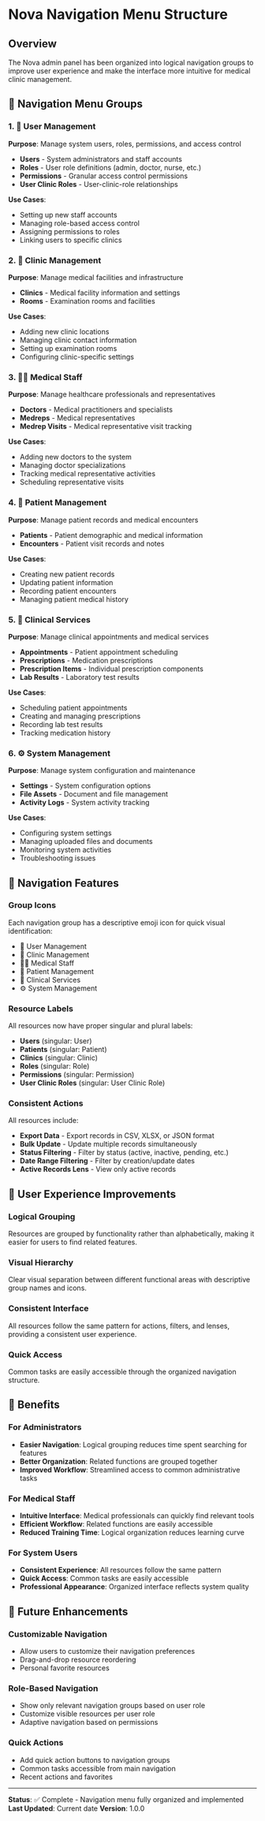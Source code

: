 # Nova Navigation Menu Structure

## Overview
The Nova admin panel has been organized into logical navigation groups to improve user experience and make the interface more intuitive for medical clinic management.

## 🎯 Navigation Menu Groups

### 1. 👥 User Management
**Purpose**: Manage system users, roles, permissions, and access control
- **Users** - System administrators and staff accounts
- **Roles** - User role definitions (admin, doctor, nurse, etc.)
- **Permissions** - Granular access control permissions
- **User Clinic Roles** - User-clinic-role relationships

**Use Cases**:
- Setting up new staff accounts
- Managing role-based access control
- Assigning permissions to roles
- Linking users to specific clinics

### 2. 🏥 Clinic Management
**Purpose**: Manage medical facilities and infrastructure
- **Clinics** - Medical facility information and settings
- **Rooms** - Examination rooms and facilities

**Use Cases**:
- Adding new clinic locations
- Managing clinic contact information
- Setting up examination rooms
- Configuring clinic-specific settings

### 3. 👨‍⚕️ Medical Staff
**Purpose**: Manage healthcare professionals and representatives
- **Doctors** - Medical practitioners and specialists
- **Medreps** - Medical representatives
- **Medrep Visits** - Medical representative visit tracking

**Use Cases**:
- Adding new doctors to the system
- Managing doctor specializations
- Tracking medical representative activities
- Scheduling representative visits

### 4. 👤 Patient Management
**Purpose**: Manage patient records and medical encounters
- **Patients** - Patient demographic and medical information
- **Encounters** - Patient visit records and notes

**Use Cases**:
- Creating new patient records
- Updating patient information
- Recording patient encounters
- Managing patient medical history

### 5. 💊 Clinical Services
**Purpose**: Manage clinical appointments and medical services
- **Appointments** - Patient appointment scheduling
- **Prescriptions** - Medication prescriptions
- **Prescription Items** - Individual prescription components
- **Lab Results** - Laboratory test results

**Use Cases**:
- Scheduling patient appointments
- Creating and managing prescriptions
- Recording lab test results
- Tracking medication history

### 6. ⚙️ System Management
**Purpose**: Manage system configuration and maintenance
- **Settings** - System configuration options
- **File Assets** - Document and file management
- **Activity Logs** - System activity tracking

**Use Cases**:
- Configuring system settings
- Managing uploaded files and documents
- Monitoring system activities
- Troubleshooting issues

## 🔧 Navigation Features

### Group Icons
Each navigation group has a descriptive emoji icon for quick visual identification:
- 👥 User Management
- 🏥 Clinic Management  
- 👨‍⚕️ Medical Staff
- 👤 Patient Management
- 💊 Clinical Services
- ⚙️ System Management

### Resource Labels
All resources now have proper singular and plural labels:
- **Users** (singular: User)
- **Patients** (singular: Patient)
- **Clinics** (singular: Clinic)
- **Roles** (singular: Role)
- **Permissions** (singular: Permission)
- **User Clinic Roles** (singular: User Clinic Role)

### Consistent Actions
All resources include:
- **Export Data** - Export records in CSV, XLSX, or JSON format
- **Bulk Update** - Update multiple records simultaneously
- **Status Filtering** - Filter by status (active, inactive, pending, etc.)
- **Date Range Filtering** - Filter by creation/update dates
- **Active Records Lens** - View only active records

## 📱 User Experience Improvements

### Logical Grouping
Resources are grouped by functionality rather than alphabetically, making it easier for users to find related features.

### Visual Hierarchy
Clear visual separation between different functional areas with descriptive group names and icons.

### Consistent Interface
All resources follow the same pattern for actions, filters, and lenses, providing a consistent user experience.

### Quick Access
Common tasks are easily accessible through the organized navigation structure.

## 🚀 Benefits

### For Administrators
- **Easier Navigation**: Logical grouping reduces time spent searching for features
- **Better Organization**: Related functions are grouped together
- **Improved Workflow**: Streamlined access to common administrative tasks

### For Medical Staff
- **Intuitive Interface**: Medical professionals can quickly find relevant tools
- **Efficient Workflow**: Related functions are easily accessible
- **Reduced Training Time**: Logical organization reduces learning curve

### For System Users
- **Consistent Experience**: All resources follow the same pattern
- **Quick Access**: Common tasks are easily accessible
- **Professional Appearance**: Organized interface reflects system quality

## 🔄 Future Enhancements

### Customizable Navigation
- Allow users to customize their navigation preferences
- Drag-and-drop resource reordering
- Personal favorite resources

### Role-Based Navigation
- Show only relevant navigation groups based on user role
- Customize visible resources per user role
- Adaptive navigation based on permissions

### Quick Actions
- Add quick action buttons to navigation groups
- Common tasks accessible from main navigation
- Recent actions and favorites

---

**Status**: ✅ Complete - Navigation menu fully organized and implemented
**Last Updated**: Current date
**Version**: 1.0.0
